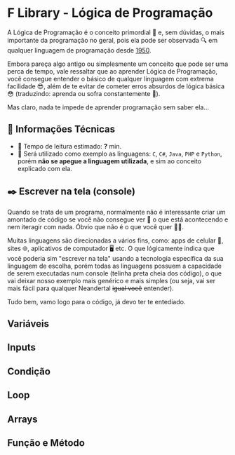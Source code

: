 # F Library - Lógica de Programação

A Lógica de Programação é o conceito primordial 🧐 e, sem dúvidas, o mais importante da programação no geral, pois ela pode ser observada 🔍 em qualquer linguagem de programação desde [1950](https://www.programador.com.br/historia-da-programacao.html).

Embora pareça algo antigo ou simplesmente um conceito que pode ser uma perca de tempo, vale ressaltar que ao aprender Lógica de Programação, você consegue entender o básico de qualquer linguagem com extrema facilidade 😎, além de te evitar de cometer erros absurdos de lógica básica 😳 (traduzindo: aprenda ou sofra constantemente 🥰).

Mas claro, nada te impede de aprender programação sem saber ela...

## 📑 Informações Técnicas
- 📖 Tempo de leitura estimado: **?** min.
- 📜 Será utilizado como exemplo as linguagens: `C`, `C#`, `Java`, `PHP` e `Python`, porém **não se apegue a linguagem utilizada**, e sim ao conceito explicado com ela.

## ✒️ Escrever na tela (console)
Quando se trata de um programa, normalmente não é interessante criar um amontado de código se você não consegue ver 👀 o que está acontecendo e nem iteragir com nada. Óbvio que não é o que você quer 🫵😠.

Muitas linguagens são direcionadas a vários fins, como: apps de celular 📱, sites 🌐, aplicativos de computador 🖥️ etc. O que lógicamente indica que você poderia sim "escrever na tela" usando a tecnologia específica da sua linguagem de escolha, porém todas as linguagens possuem a capacidade de serem executadas num console (telinha preta cheia dos código), o que vai deixar nosso exemplo mais genérico e mais simples (ou seja, vai ser mais fácil para qualquer Neandertal ~~igual você~~ entender).

Tudo bem, vamo logo para o código, já devo ter te entediado.



## Variáveis


## Inputs


## Condição


## Loop


## Arrays


## Função e Método

